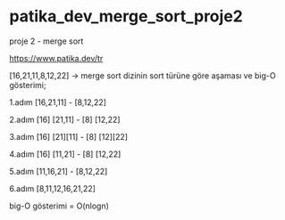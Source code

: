 # patika_dev_merge_sort_proje2
proje 2 - merge sort 

https://www.patika.dev/tr

[16,21,11,8,12,22] -> merge sort dizinin sort türüne göre aşaması ve big-O gösterimi;

1.adım [16,21,11] - [8,12,22]

2.adım [16] [21,11] - [8] [12,22]

3.adım [16] [21][11] - [8] [12][22]

4.adım [16] [11,21] - [8] [12,22]

5.adım [11,16,21] - [8,12,22]

6.adım [8,11,12,16,21,22]

big-O gösterimi = O(nlogn)
